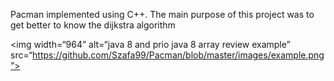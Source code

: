 Pacman implemented using C++. The main purpose of this project was to get better to know the dijkstra algorithm

<img width=“964” alt=“java 8 and prio java 8  array review example” src=“https://github.com/Szafa99/Pacman/blob/master/images/example.png”>
